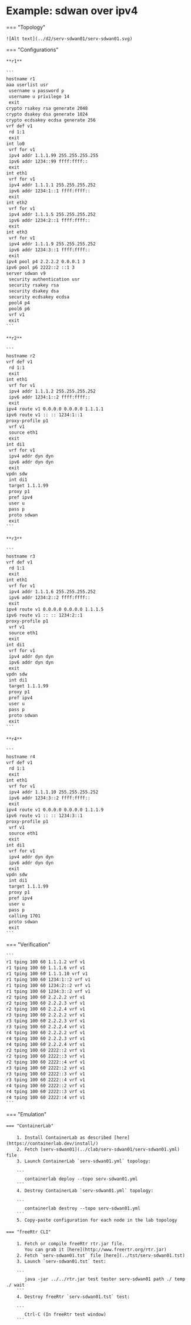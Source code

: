 # Example: sdwan over ipv4

=== "Topology"

    ![Alt text](../d2/serv-sdwan01/serv-sdwan01.svg)

=== "Configurations"

    **r1**

    ```
    hostname r1
    aaa userlist usr
     username u password p
     username u privilege 14
     exit
    crypto rsakey rsa generate 2048
    crypto dsakey dsa generate 1024
    crypto ecdsakey ecdsa generate 256
    vrf def v1
     rd 1:1
     exit
    int lo0
     vrf for v1
     ipv4 addr 1.1.1.99 255.255.255.255
     ipv6 addr 1234::99 ffff:ffff::
     exit
    int eth1
     vrf for v1
     ipv4 addr 1.1.1.1 255.255.255.252
     ipv6 addr 1234:1::1 ffff:ffff::
     exit
    int eth2
     vrf for v1
     ipv4 addr 1.1.1.5 255.255.255.252
     ipv6 addr 1234:2::1 ffff:ffff::
     exit
    int eth3
     vrf for v1
     ipv4 addr 1.1.1.9 255.255.255.252
     ipv6 addr 1234:3::1 ffff:ffff::
     exit
    ipv4 pool p4 2.2.2.2 0.0.0.1 3
    ipv6 pool p6 2222::2 ::1 3
    server sdwan v9
     security authentication usr
     security rsakey rsa
     security dsakey dsa
     security ecdsakey ecdsa
     pool4 p4
     pool6 p6
     vrf v1
     exit
    ```

    **r2**

    ```
    hostname r2
    vrf def v1
     rd 1:1
     exit
    int eth1
     vrf for v1
     ipv4 addr 1.1.1.2 255.255.255.252
     ipv6 addr 1234:1::2 ffff:ffff::
     exit
    ipv4 route v1 0.0.0.0 0.0.0.0 1.1.1.1
    ipv6 route v1 :: :: 1234:1::1
    proxy-profile p1
     vrf v1
     source eth1
     exit
    int di1
     vrf for v1
     ipv4 addr dyn dyn
     ipv6 addr dyn dyn
     exit
    vpdn sdw
     int di1
     target 1.1.1.99
     proxy p1
     pref ipv4
     user u
     pass p
     proto sdwan
     exit
    ```

    **r3**

    ```
    hostname r3
    vrf def v1
     rd 1:1
     exit
    int eth1
     vrf for v1
     ipv4 addr 1.1.1.6 255.255.255.252
     ipv6 addr 1234:2::2 ffff:ffff::
     exit
    ipv4 route v1 0.0.0.0 0.0.0.0 1.1.1.5
    ipv6 route v1 :: :: 1234:2::1
    proxy-profile p1
     vrf v1
     source eth1
     exit
    int di1
     vrf for v1
     ipv4 addr dyn dyn
     ipv6 addr dyn dyn
     exit
    vpdn sdw
     int di1
     target 1.1.1.99
     proxy p1
     pref ipv4
     user u
     pass p
     proto sdwan
     exit
    ```

    **r4**

    ```
    hostname r4
    vrf def v1
     rd 1:1
     exit
    int eth1
     vrf for v1
     ipv4 addr 1.1.1.10 255.255.255.252
     ipv6 addr 1234:3::2 ffff:ffff::
     exit
    ipv4 route v1 0.0.0.0 0.0.0.0 1.1.1.9
    ipv6 route v1 :: :: 1234:3::1
    proxy-profile p1
     vrf v1
     source eth1
     exit
    int di1
     vrf for v1
     ipv4 addr dyn dyn
     ipv6 addr dyn dyn
     exit
    vpdn sdw
     int di1
     target 1.1.1.99
     proxy p1
     pref ipv4
     user u
     pass p
     calling 1701
     proto sdwan
     exit
    ```

=== "Verification"

    ```
    r1 tping 100 60 1.1.1.2 vrf v1
    r1 tping 100 60 1.1.1.6 vrf v1
    r1 tping 100 60 1.1.1.10 vrf v1
    r1 tping 100 60 1234:1::2 vrf v1
    r1 tping 100 60 1234:2::2 vrf v1
    r1 tping 100 60 1234:3::2 vrf v1
    r2 tping 100 60 2.2.2.2 vrf v1
    r2 tping 100 60 2.2.2.3 vrf v1
    r2 tping 100 60 2.2.2.4 vrf v1
    r3 tping 100 60 2.2.2.2 vrf v1
    r3 tping 100 60 2.2.2.3 vrf v1
    r3 tping 100 60 2.2.2.4 vrf v1
    r4 tping 100 60 2.2.2.2 vrf v1
    r4 tping 100 60 2.2.2.3 vrf v1
    r4 tping 100 60 2.2.2.4 vrf v1
    r2 tping 100 60 2222::2 vrf v1
    r2 tping 100 60 2222::3 vrf v1
    r2 tping 100 60 2222::4 vrf v1
    r3 tping 100 60 2222::2 vrf v1
    r3 tping 100 60 2222::3 vrf v1
    r3 tping 100 60 2222::4 vrf v1
    r4 tping 100 60 2222::2 vrf v1
    r4 tping 100 60 2222::3 vrf v1
    r4 tping 100 60 2222::4 vrf v1
    ```

=== "Emulation"

    === "ContainerLab"

        1. Install ContainerLab as described [here](https://containerlab.dev/install/)  
        2. Fetch [serv-sdwan01](../clab/serv-sdwan01/serv-sdwan01.yml) file  
        3. Launch ContainerLab `serv-sdwan01.yml` topology:  

        ```
           containerlab deploy --topo serv-sdwan01.yml  
        ```
        4. Destroy ContainerLab `serv-sdwan01.yml` topology:  

        ```
           containerlab destroy --topo serv-sdwan01.yml  
        ```
        5. Copy-paste configuration for each node in the lab topology

    === "freeRtr CLI"

        1. Fetch or compile freeRtr rtr.jar file.  
           You can grab it [here](http://www.freertr.org/rtr.jar)  
        2. Fetch `serv-sdwan01.tst` file [here](../tst/serv-sdwan01.tst)  
        3. Launch `serv-sdwan01.tst` test:  

        ```
           java -jar ../../rtr.jar test tester serv-sdwan01 path ./ temp ./ wait
        ```
        4. Destroy freeRtr `serv-sdwan01.tst` test:  

        ```
           Ctrl-C (In freeRtr test window)
        ```

